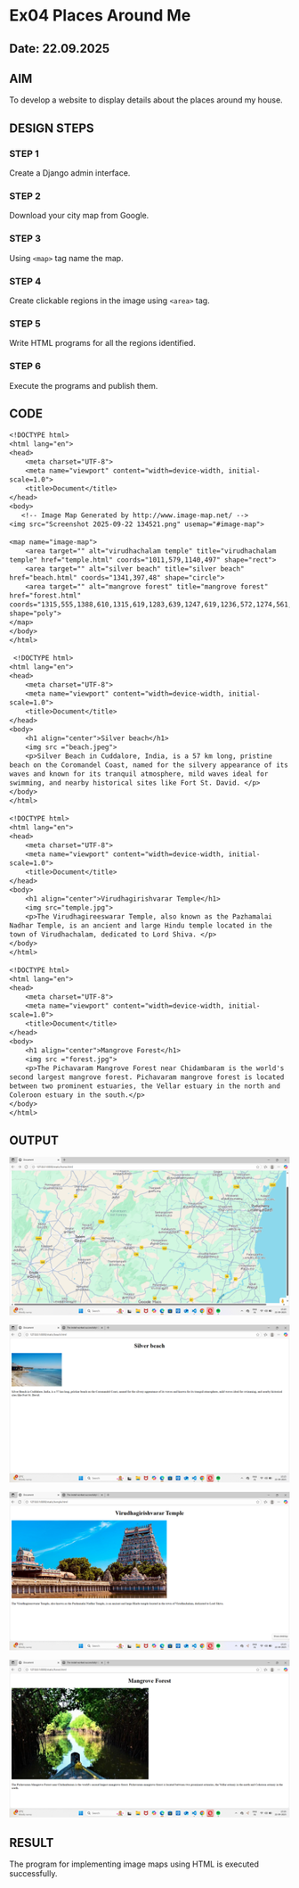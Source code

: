 # Ex04 Places Around Me
## Date: 22.09.2025

## AIM
To develop a website to display details about the places around my house.

## DESIGN STEPS

### STEP 1
Create a Django admin interface.

### STEP 2
Download your city map from Google.

### STEP 3
Using ```<map>``` tag name the map.

### STEP 4
Create clickable regions in the image using ```<area>``` tag.

### STEP 5
Write HTML programs for all the regions identified.

### STEP 6
Execute the programs and publish them.

## CODE
```
<!DOCTYPE html>
<html lang="en">
<head>
    <meta charset="UTF-8">
    <meta name="viewport" content="width=device-width, initial-scale=1.0">
    <title>Document</title>
</head>
<body>
   <!-- Image Map Generated by http://www.image-map.net/ -->
<img src="Screenshot 2025-09-22 134521.png" usemap="#image-map">

<map name="image-map">
    <area target="" alt="virudhachalam temple" title="virudhachalam temple" href="temple.html" coords="1011,579,1140,497" shape="rect">
    <area target="" alt="silver beach" title="silver beach" href="beach.html" coords="1341,397,48" shape="circle">
    <area target="" alt="mangrove forest" title="mangrove forest" href="forest.html" coords="1315,555,1388,610,1315,619,1283,639,1247,619,1236,572,1274,561,1349,589,1318,555,1293,555,1308,574,1429,568,1396,574,1423,598" shape="poly">
</map> 
</body>
</html> 

 <!DOCTYPE html>
<html lang="en">
<head>
    <meta charset="UTF-8">
    <meta name="viewport" content="width=device-width, initial-scale=1.0">
    <title>Document</title>
</head>
<body>
    <h1 align="center">Silver beach</h1>
    <img src ="beach.jpeg">
    <p>Silver Beach in Cuddalore, India, is a 57 km long, pristine beach on the Coromandel Coast, named for the silvery appearance of its waves and known for its tranquil atmosphere, mild waves ideal for swimming, and nearby historical sites like Fort St. David. </p>
</body>
</html>

<!DOCTYPE html>
<html lang="en">
<head>
    <meta charset="UTF-8">
    <meta name="viewport" content="width=device-width, initial-scale=1.0">
    <title>Document</title>
</head>
<body>
    <h1 align="center">Virudhagirishvarar Temple</h1>
    <img src="temple.jpg">
    <p>The Virudhagireeswarar Temple, also known as the Pazhamalai Nadhar Temple, is an ancient and large Hindu temple located in the town of Virudhachalam, dedicated to Lord Shiva. </p>
</body>
</html>

<!DOCTYPE html>
<html lang="en">
<head>
    <meta charset="UTF-8">
    <meta name="viewport" content="width=device-width, initial-scale=1.0">
    <title>Document</title>
</head>
<body>
    <h1 align="center">Mangrove Forest</h1>
    <img src ="forest.jpg">
    <p>The Pichavaram Mangrove Forest near Chidambaram is the world's second largest mangrove forest. Pichavaram mangrove forest is located between two prominent estuaries, the Vellar estuary in the north and Coleroon estuary in the south.</p>
</body>
</html>
```

## OUTPUT
![alt text](<Screenshot 2025-09-22 152051.png>)

![alt text](<Screenshot 2025-09-22 152554.png>)

![alt text](<Screenshot 2025-09-22 152535.png>)

![alt text](<Screenshot 2025-09-22 152621.png>)
## RESULT
The program for implementing image maps using HTML is executed successfully.
